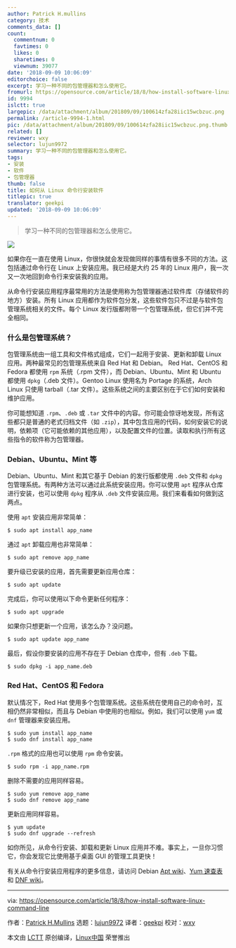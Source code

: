```yaml
---
author: Patrick H.mullins
category: 技术
comments_data: []
count:
  commentnum: 0
  favtimes: 0
  likes: 0
  sharetimes: 0
  viewnum: 39077
date: '2018-09-09 10:06:09'
editorchoice: false
excerpt: 学习一种不同的包管理器和怎么使用它。
fromurl: https://opensource.com/article/18/8/how-install-software-linux-command-line
id: 9994
islctt: true
largepic: /data/attachment/album/201809/09/100614zfa28iic15wcbzuc.png
permalink: /article-9994-1.html
pic: /data/attachment/album/201809/09/100614zfa28iic15wcbzuc.png.thumb.jpg
related: []
reviewer: wxy
selector: lujun9972
summary: 学习一种不同的包管理器和怎么使用它。
tags:
- 安装
- 软件
- 包管理器
thumb: false
title: 如何从 Linux 命令行安装软件
titlepic: true
translator: geekpi
updated: '2018-09-09 10:06:09'
---
```



> 
> 学习一种不同的包管理器和怎么使用它。
> 
> 
> 


![](/data/attachment/album/201809/09/100614zfa28iic15wcbzuc.png)


如果你在一直在使用 Linux，你很快就会发现做同样的事情有很多不同的方法。这包括通过命令行在 Linux 上安装应用。我已经是大约 25 年的 Linux 用户，我一次又一次地回到命令行来安装我的应用。


从命令行安装应用程序最常用的方法是使用称为包管理器通过软件库（存储软件的地方）安装。所有 Linux 应用都作为软件包分发，这些软件包只不过是与软件包管理系统相关的文件。每个 Linux 发行版都附带一个包管理系统，但它们并不完全相同。


### 什么是包管理系统？


包管理系统由一组工具和文件格式组成，它们一起用于安装、更新和卸载 Linux 应用。两种最常见的包管理系统来自 Red Hat 和 Debian。 Red Hat、CentOS 和 Fedora 都使用 `rpm` 系统（.rpm 文件），而 Debian、Ubuntu、Mint 和 Ubuntu 都使用 `dpkg`（.deb 文件）。Gentoo Linux 使用名为 Portage 的系统，Arch Linux 只使用 tarball（.tar 文件）。这些系统之间的主要区别在于它们如何安装和维护应用。


你可能想知道 `.rpm`、`.deb` 或 `.tar` 文件中的内容。你可能会惊讶地发现，所有这些都只是普通的老式归档文件（如 `.zip`），其中包含应用的代码，如何安装它的说明，依赖项（它可能依赖的其他应用），以及配置文件的位置。读取和执行所有这些指令的软件称为包管理器。


### Debian、Ubuntu、Mint 等


Debian、Ubuntu、Mint 和其它基于 Debian 的发行版都使用 `.deb` 文件和 `dpkg` 包管理系统。有两种方法可以通过此系统安装应用。你可以使用 `apt` 程序从仓库进行安装，也可以使用 `dpkg` 程序从 `.deb` 文件安装应用。我们来看看如何做到这两点。


使用 `apt` 安装应用非常简单：



```
$ sudo apt install app_name
```

通过 `apt` 卸载应用也非常简单：



```
$ sudo apt remove app_name
```

要升级已安装的应用，首先需要更新应用仓库：



```
$ sudo apt update
```

完成后，你可以使用以下命令更新任何程序：



```
$ sudo apt upgrade
```

如果你只想更新一个应用，该怎么办？没问题。



```
$ sudo apt update app_name
```

最后，假设你要安装的应用不存在于 Debian 仓库中，但有 `.deb` 下载。



```
$ sudo dpkg -i app_name.deb
```

### Red Hat、CentOS 和 Fedora


默认情况下，Red Hat 使用多个包管理系统。这些系统在使用自己的命令时，互相仍然非常相似，而且与 Debian 中使用的也相似。例如，我们可以使用 `yum` 或 `dnf` 管理器来安装应用。



```
$ sudo yum install app_name
$ sudo dnf install app_name
```

`.rpm` 格式的应用也可以使用 `rpm` 命令安装。



```
$ sudo rpm -i app_name.rpm
```

删除不需要的应用同样容易。



```
$ sudo yum remove app_name
$ sudo dnf remove app_name
```

更新应用同样容易。



```
$ yum update
$ sudo dnf upgrade --refresh
```

如你所见，从命令行安装、卸载和更新 Linux 应用并不难。事实上，一旦你习惯它，你会发现它比使用基于桌面 GUI 的管理工具更快！


有关从命令行安装应用程序的更多信息，请访问 Debian [Apt wiki](https://wiki.debian.org/Apt)、[Yum 速查表](https://access.redhat.com/articles/yum-cheat-sheet) 和 [DNF wiki](https://fedoraproject.org/wiki/DNF?rd=Dnf)。




---


via: <https://opensource.com/article/18/8/how-install-software-linux-command-line>


作者：[Patrick H.Mullins](https://opensource.com/users/pmullins) 选题：[lujun9972](https://github.com/lujun9972) 译者：[geekpi](https://github.com/geekpi) 校对：[wxy](https://github.com/wxy)


本文由 [LCTT](https://github.com/LCTT/TranslateProject) 原创编译，[Linux中国](https://linux.cn/) 荣誉推出